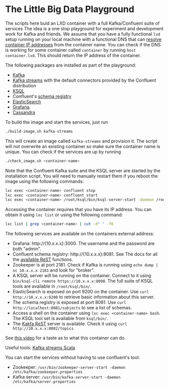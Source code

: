 # The Little Big Data Playground

The scripts here buld an LXD container with a full Kafka/Confluent suite of
services  The idea is a one stop playground for experiment and development work
for Kafka and friends. We assume that you have a fully functional `lxd` setup
running on your local machine with a functional DNS that can [resolve container
IP addresses](https://discuss.linuxcontainers.org/t/dns-for-lxc-containers/235)
from the container name. You can check if the DNS is working for some container
called `container` by running `host container.lxd`. This should return the
IP address of the container.

The following packages are installed as part of the playground:

* [Kafka](https://kafka.apache.org/)
* [Kafka streams](https://kafka.apache.org/documentation/streams/) with the default connectors provided by the Confluent distribution
* [KSQL](https://github.com/confluentinc/ksql)
* Confluent's [schema registry](https://github.com/confluentinc/schema-registry)
* [ElasticSearch](https://www.elastic.co/)
* [Grafana](https://grafana.com/).
* [Cassandra](http://cassandra.apache.org/)

To build the image and start the services, just run

```bash
./build-image.sh kafka-streams
```
This will create an image called `kafka-streams` and provision it. The script
will not overwrite an existing container so make sure the container name is
unique. You can check if the services are up by running

```bash
./check_image.sh <container-name>
```

Note that the Confluent Kafka suite and the KSQL server are started by the
installation script. You will need to manually restart them if you reboot the
image using the following commands:

```bash
lxc exec <container-name> confluent stop
lxc exec <container-name> confluent start
lxc exec <container-name> /root/ksql/bin/ksql-server-start -daemon /root/ksql.properties
```

Accessing the container requires that you have its IP address. You can obtain
it using `lxc list` or using the following command:

```bash
lxc list | grep <container-name> | cut -d" " -f6
```

The following services are available on the containers external address:

* Grafana: http://{10.x.x.x}:3000. The username and the password are both "admin".
* Confluent schema registry: http://{10.x.x.x}:8081. See The docs for all
the [available ReST](https://docs.confluent.io/current/schema-registry/docs/intro.html#quickstart) functions.
* Zookeeper is at port 2181. Check if Kafka is running using `echo dump | nc 10.x.x.x 2181` and look for "broker".
* A KSQL server will be running on the container. Connect to it using `bin/ksql-cli remote https://10.x.x.x:8090`. The full suite of KSQL tools are available in `/root/ksql/bin/`.
* ElasticSearch is exposed on port 9200 on the container. Use `curl http://10.x.x.x:9200` to retrieve basic information about this server.
* The schema registry is exposed at port 8081. Use `curl http://localhost:8081/subjects` to
 see a list of schemas.
* Access a shell on the container using `lxc exec <container-name> bash`. The
KSQL tool set is available from `ksql/bin/`.
* The [Kakfa ReST](https://github.com/confluentinc/kafka-rest) server is available.
Check it using `curl http://10.x.x.x:8082/topics`

See [this video](https://www.youtube.com/embed/A45uRzJiv7I) for a taste as to
what this container can do.

Useful tools: [Kafka streams Scala](https://github.com/lightbend/kafka-streams-scala)


You can start the services without having to use confluent's tool:

* Zookeeper: `/usr/bin/zookeeper-server-start -daemon /etc/kafka/zookeeper.properties`
* Kafka server: `/usr/bin/kafka-server-start -daemon /etc/kafka/server.properties`
